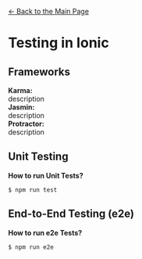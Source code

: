 <a href="/../../"> &larr; Back to the Main Page</a>
# Testing in Ionic
## Frameworks
**Karma:** <br>
description <br>
**Jasmin:** <br>
description <br>
**Protractor:** <br>
description <br>
## Unit Testing
**How to run Unit Tests?** <br>
```
$ npm run test
```
## End-to-End Testing (e2e)
**How to run e2e Tests?** <br>
```
$ npm run e2e
```
